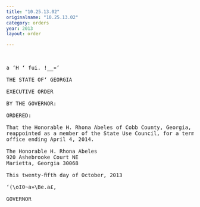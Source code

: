 ```yaml
---
title: "10.25.13.02"
originalname: "10.25.13.02"
category: orders
year: 2013
layout: order

---
```

<pre>
 

a ‘H ‘ fui. !__»’

THE STATE OF‘ GEORGIA

EXECUTIVE ORDER

BY THE GOVERNOR:

ORDERED:

That the Honorable H. Rhona Abeles of Cobb County, Georgia, is
reappointed as a member of the State Use Council, for a term of
office ending April 4, 2014.

The Honorable H. Rhona Abeles
920 Ashebrooke Court NE
Marietta, Georgia 30068

This twenty-ﬁfth day of October, 2013

‘(\oI0~a»\Be.a£,

GOVERNOR

</pre>
